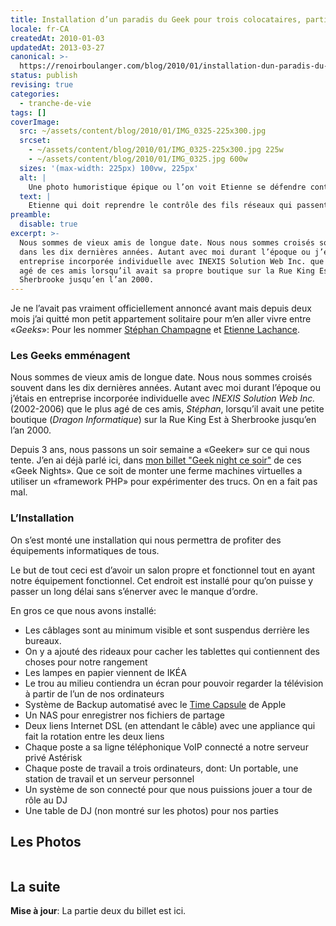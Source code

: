 ```yaml
---
title: Installation d’un paradis du Geek pour trois colocataires, partie 1
locale: fr-CA
createdAt: 2010-01-03
updatedAt: 2013-03-27
canonical: >-
  https://renoirboulanger.com/blog/2010/01/installation-dun-paradis-du-geek-pour-trois-colocataires-partie-1/
status: publish
revising: true
categories:
  - tranche-de-vie
tags: []
coverImage:
  src: ~/assets/content/blog/2010/01/IMG_0325-225x300.jpg
  srcset:
    - ~/assets/content/blog/2010/01/IMG_0325-225x300.jpg 225w
    - ~/assets/content/blog/2010/01/IMG_0325.jpg 600w
  sizes: '(max-width: 225px) 100vw, 225px'
  alt: |
    Une photo humoristique épique ou l’on voit Etienne se défendre contre un serpent imaginaire qui n’est qu'une grappe de fils réseau.
  text: |
    Etienne qui doit reprendre le contrôle des fils réseaux qui passent dans l’appartement.
preamble:
  disable: true
excerpt: >-
  Nous sommes de vieux amis de longue date. Nous nous sommes croisés souvent
  dans les dix dernières années. Autant avec moi durant l’époque ou j’étais en
  entreprise incorporée individuelle avec INEXIS Solution Web Inc. que le plus
  agé de ces amis lorsqu’il avait sa propre boutique sur la Rue King Est à
  Sherbrooke jusqu’en l’an 2000.
---
```

<!--
#TODO-Images:
- 2010/01/IMG_0325.jpg
- 2010/01/IMG_0325.jpg

Also: srcset implementation
-->

Je ne l’avait pas vraiment officiellement annoncé avant mais depuis deux mois
j’ai quitté mon petit appartement solitaire pour m’en aller vivre entre
«<em>Geeks</em>»: Pour les nommer <a href="http://stephanchampagne.com/">Stéphan
Champagne</a> et <a href="http://etiennelachance.com">Etienne Lachance</a>.

<h3>Les Geeks emménagent</h3>
Nous sommes de vieux amis de longue date. Nous nous sommes croisés souvent dans les dix dernières années. Autant avec moi durant l’époque ou j’étais en entreprise incorporée individuelle avec  <em>INEXIS Solution Web Inc.</em> (2002-2006) que le plus agé de ces amis, <em>Stéphan</em>, lorsqu’il avait une petite boutique (<em>Dragon Informatique</em>) sur la Rue King Est à Sherbrooke jusqu’en l’an 2000.

Depuis 3 ans, nous passons un soir semaine a «Geeker» sur ce qui nous tente.
J’en ai déjà parlé ici, dans
<a href="/blog/2009/08/geeknight-ce-soir/">mon billet
"Geek night ce soir"</a> de ces «Geek Nights». Que ce soit de monter une ferme
machines virtuelles a utiliser un «framework PHP» pour expérimenter des trucs.
On en a fait pas mal.

<!--more-->
<h3>L’Installation</h3>
On s’est monté une installation qui nous permettra de profiter des équipements informatiques de tous.

Le but de tout ceci est d’avoir un salon propre et fonctionnel tout en ayant
notre équipement fonctionnel. Cet endroit est installé pour qu’on puisse y
passer un long délai sans s’énerver avec le manque d’ordre.

En gros ce que nous avons installé:

<ul>
	<li>Les câblages sont au minimum visible et sont suspendus derrière les bureaux.</li>
	<li>On y a ajouté des rideaux pour cacher les tablettes qui contiennent des choses pour notre rangement</li>
	<li>Les lampes en papier viennent de IKÉA</li>
	<li>Le trou au milieu contiendra un écran pour pouvoir regarder la télévision à partir de l’un de nos ordinateurs</li>
	<li>Système de Backup automatisé avec le <a href="http://store.apple.com/us/product/MC343/Time-Capsule-1TB?mco=MTY0MjUwOTQ">Time Capsule</a> de Apple</li>
	<li>Un NAS pour enregistrer nos fichiers de partage</li>
	<li>Deux liens Internet DSL (en attendant le câble) avec une appliance qui fait la rotation entre les deux liens</li>
	<li>Chaque poste a sa ligne téléphonique VoIP connecté a notre serveur privé Astérisk</li>
	<li>Chaque poste de travail a trois ordinateurs, dont: Un portable, une station de travail et un serveur personnel</li>
	<li>Un système de son connecté pour que nous puissions jouer a tour de rôle au DJ</li>
	<li>Une table de DJ (non montré sur les photos) pour nos parties</li>
</ul>

## Les Photos

<!--
#TODO-App-Image: Implement data-larger-src
-->

<div style="overflow:hidden;clear:both;" class="thumbnails gallery">

<app-image data-larger-src="~/assets/content/blog/2010/01/IMG_0336.jpg" src="~/assets/content/blog/2010/01/IMG_0336-150x150.jpg" figcaption=" " alt="Une couette de fils">
</app-image>

<app-image data-larger-src="~/assets/content/blog/2010/01/IMG_0341.jpg" src="~/assets/content/blog/2010/01/IMG_0341-150x150.jpg" figcaption=" " alt="Un mur avec plusieurs barres d’extension électrique et de raccordement réseau.">
</app-image>

<app-image data-larger-src="~/assets/content/blog/2010/01/IMG_0340-e1262566166359.jpg" src="~/assets/content/blog/2010/01/IMG_0340-150x150.jpg" figcaption=" " alt="Des mains qui travaillent sur des câbles.">
</app-image>


<app-image data-larger-src="~/assets/content/blog/2010/01/IMG_0339.jpg" src="~/assets/content/blog/2010/01/IMG_0339-150x150.jpg" figcaption=" " alt="Des appareils électroniques dans un garde-robe d’entrée.">
</app-image>

<app-image data-larger-src="~/assets/content/blog/2010/01/IMG_0343.jpg" src="~/assets/content/blog/2010/01/IMG_0343-150x150.jpg" figcaption=" " alt="Un mur avec plusieurs barres d’extension maintenant cachée par des décorations">
</app-image>

<app-image data-larger-src="~/assets/content/blog/2010/01/IMG_0380.jpg" src="~/assets/content/blog/2010/01/IMG_0380-150x150.jpg" figcaption=" " alt="Le résultat du travail, trois postes de travail qui occupent un mur.">
</app-image>



</div>

## La suite

**Mise à jour**: La
<NuxtLink to="/blog/2010/01/installation-dun-paradis-du-geek-pour-trois-colocataires-partie-2/">partie
deux du billet</NuxtLink> est ici.
